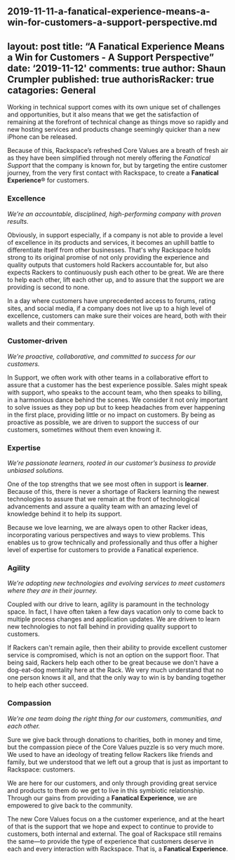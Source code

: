 2019-11-11-a-fanatical-experience-means-a-win-for-customers-a-support-perspective.md
---
layout: post
title: “A Fanatical Experience Means a Win for Customers - A Support Perspective”
date: ‘2019-11-12'
comments: true
author: Shaun Crumpler
published: true
authorisRacker: true
catagories: General
---

Working in technical support comes with its own unique set of challenges and opportunities, but it also means that we get the satisfaction of remaining at the forefront of technical change as things move so rapidly and new hosting services and products change seemingly quicker than a new iPhone can be released.

<!-- more -->

Because of this, Rackspace’s refreshed Core Values are a breath of fresh air as they have been simplified through not merely offering the *Fanatical Support* that the company is known for, but by targeting the entire customer journey, from the very first contact with Rackspace, to create a **Fanatical Experience**&reg; for customers.

### Excellence

*We’re an accountable, disciplined, high-performing company with proven results.*

Obviously, in support especially, if a company is not able to provide a level of excellence in its products and services, it becomes an uphill battle to differentiate itself from other businesses. That's why Rackspace holds strong to its original promise of not only providing the experience and quality outputs that customers hold Rackers accountable for, but also expects Rackers to continuously push each other to be great. We are there to help each other, lift each other up, and to assure that the support we are providing is second to none.

In a day where customers have unprecedented access to forums, rating sites, and social media, if a company does not live up to a high level of excellence, customers can make sure their voices are heard, both with their wallets and their commentary.

### Customer-driven

*We’re proactive, collaborative, and committed to success for our customers.*

In Support, we often work with other teams in a collaborative effort to assure that a customer has the best experience possible. Sales might speak with support, who speaks to the account team, who then speaks to billing, in a harmonious dance behind the scenes.  We consider it not only important to solve issues as they pop up but to keep headaches from ever happening in the first place, providing little or no impact on customers. By being as proactive as possible, we are driven to support the success of our customers, sometimes without them even knowing it.

### Expertise

*We’re passionate learners, rooted in our customer’s business to provide unbiased solutions.*

One of the top strengths that we see most often in support is **learner**.  Because of this, there is never a shortage of Rackers learning the newest technologies to assure that we remain at the front of technological advancements and assure a quality team with an amazing level of knowledge behind it to help its support.

Because we love learning, we are always open to other Racker ideas, incorporating various perspectives and ways to view problems. This enables us to grow technically and professionally and thus offer a higher level of expertise for customers to provide a Fanatical experience.

### Agility

*We’re adopting new technologies and evolving services to meet customers where they are in their journey.*

Coupled with our drive to learn, agility is paramount in the technology space. In fact, I have often taken a few days vacation only to come back to multiple process changes and application updates.  We are driven to learn new technologies to not fall behind in providing quality support to customers.

If Rackers can't remain agile, then their ability to provide excellent customer service is compromised, which is not an option on the support floor. That being said, Rackers help each other to be great because we don't have a dog-eat-dog mentality here at the Rack. We very much understand that no one person knows it all, and that the only way to win is by banding together to help each other succeed.

### Compassion

*We’re one team doing the right thing for our customers, communities, and each other.*

Sure we give back through donations to charities, both in money and time, but the compassion piece of the Core Values puzzle is so very much more. We used to have an ideology of treating fellow Rackers like friends and family, but we understood that we left out a group that is just as important to Rackspace: customers.

We are here for our customers, and only through providing great service and products to them do we get to live in this symbiotic relationship. Through our gains from providing a **Fanatical Experience**, we are empowered to give back to the community.

The new Core Values focus on a the customer experience, and at the heart of that is the support that we hope and expect to continue to provide to customers, both internal and external. The goal of Rackspace still remains the same&mdash;to provide the type of experience that customers deserve in each and every interaction with Rackspace. That is, a **Fanatical Experience**.
